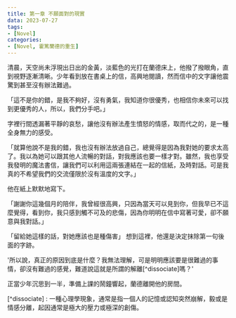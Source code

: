 ```yaml
---
title: 第一章 不願面對的現實
data: 2023-07-27
tags: 
- [Novel]
categories: 
- [Novel, 霍篤蘭德的重生]
---
```


清晨，天空尚未浮現出日出的金黃，淡藍色的光打在蘭德床上，他撥了撥眼角，直到視野逐漸清晰。少年看到放在書桌上的信，高興地閱讀，然而信中的文字讓他震驚到甚至沒有辦法難過。

「這不是你的錯，是我不夠好，沒有勇氣，我知道你很優秀，也相信你未來可以找到更優秀的人，所以，我們分手吧。」

字裡行間透漏著平靜的哀愁，讓他沒有辦法產生憤怒的情感，取而代之的，是一種全身無力的感受。

「就算他說不是我的錯，我也沒有辦法放過自己，總覺得是因為我對她的要求太高了。我以為她可以跟其他人流暢的對話，對我應該也要一樣才對。雖然，我也享受我發明的魔法書信，讓我們可以利用這兩張連結在一起的信紙，及時對話。可是我真的不希望我們的交流僅限於沒有溫度的文字。」

他在紙上默默地寫下。

「謝謝你這幾個月的陪伴，我曾經很高興，只因為當天可以見到你，但我早已不這麼覺得，看到你，我只感到觸不可及的悲傷，因為你明明在信中寫著可愛，卻不願意與我對話。」

「留給她這樣的話，對她應該也是種傷害」 想到這裡，他還是決定抹除第一句後面的字跡。

'所以說，真正的原因到底是什麼？我無法理解，可是明明應該要是很難過的事情，卻沒有難過的感覺，難道說這就是所謂的解離[^dissociate]嗎？'

正當少年沉思到一半，準備上課的鬧鐘響起，蘭德離開他的房間。

[^dissociate] : 一種心理學現象，通常是指一個人的記憶或認知突然崩解，毅或是情感分離，起因通常是極大的壓力或極深的創傷。